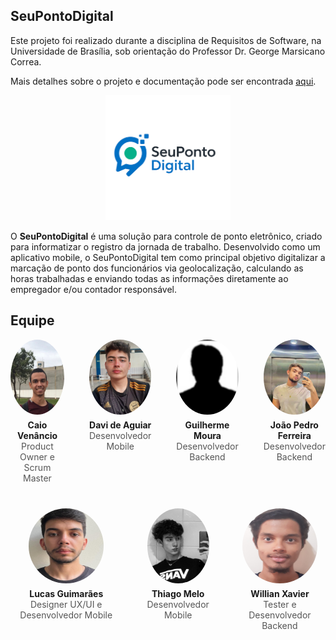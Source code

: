 ## SeuPontoDigital

Este projeto foi realizado durante a disciplina de Requisitos de Software, na Universidade de Brasília, sob orientação do Professor Dr. George Marsicano Correa. 

Mais detalhes sobre o projeto e documentação pode ser encontrada [aqui](https://mdsreq-fga-unb.github.io/2025.1-T01-SeuPontoDigital/).

<div style="text-align: center;">
  <img src="assets/icons/pontodigital.png" alt="Logo do produto" width="200">
</div>

O **SeuPontoDigital** é uma solução para controle de ponto eletrônico, criado para informatizar o registro da jornada de trabalho. Desenvolvido como um aplicativo mobile, o SeuPontoDigital tem como principal objetivo digitalizar a marcação de ponto dos funcionários via geolocalização, calculando as horas trabalhadas e enviando todas as informações diretamente ao empregador e/ou contador responsável.

## Equipe 

<div style="text-align: center;">

  <div style="display: flex; justify-content: center; gap: 40px; margin-bottom: 40px;">
    <div>
      <img src="assets/images/caio.jpg" alt="Caio Venâncio" style="width: 120px; height: 120px; border-radius: 50%;">
      <p style="margin: 5px 0 0;"><strong>Caio Venâncio</strong></p>
      <p style="margin: 0; font-size: 14px; color: #555;">Product Owner e Scrum Master</p>
    </div>
    <div>
      <img src="assets/images/davi.jpg" alt="Davi de Aguiar" style="width: 120px; height: 120px; border-radius: 50%;">
      <p style="margin: 5px 0 0;"><strong>Davi de Aguiar</strong></p>
      <p style="margin: 0; font-size: 14px; color: #555;">Desenvolvedor Mobile</p>
    </div>
    <div>
      <img src="assets/images/guilherme.png" alt="Guilherme Moura" style="width: 120px; height: 120px; border-radius: 50%;">
      <p style="margin: 5px 0 0;"><strong>Guilherme Moura</strong></p>
      <p style="margin: 0; font-size: 14px; color: #555;">Desenvolvedor Backend</p>
    </div>
    <div>
      <img src="assets/images/joao.jpeg" alt="João Pedro Ferreira" style="width: 120px; height: 120px; border-radius: 50%;">
      <p style="margin: 5px 0 0;"><strong>João Pedro Ferreira</strong></p>
      <p style="margin: 0; font-size: 14px; color: #555;">Desenvolvedor Backend</p>
    </div>
  </div>

  <div style="display: flex; justify-content: center; gap: 40px;">
    <div>
      <img src="assets/images/lucas.jpg" alt="Lucas Guimarães" style="width: 120px; height: 120px; border-radius: 50%;">
      <p style="margin: 5px 0 0;"><strong>Lucas Guimarães</strong></p>
      <p style="margin: 0; font-size: 14px; color: #555;">Designer UX/UI e Desenvolvedor Mobile</p>
    </div>
    <div>
      <img src="assets/images/thiago.jpg" alt="Thiago Melo" style="width: 120px; height: 120px; border-radius: 50%;">
      <p style="margin: 5px 0 0;"><strong>Thiago Melo</strong></p>
      <p style="margin: 0; font-size: 14px; color: #555;">Desenvolvedor Mobile</p>
    </div>
    <div>
      <img src="assets/images/willian.jpg" alt="Willian Xavier" style="width: 120px; height: 120px; border-radius: 50%;">
      <p style="margin: 5px 0 0;"><strong>Willian Xavier</strong></p>
      <p style="margin: 0; font-size: 14px; color: #555;">Tester e Desenvolvedor Backend</p>
    </div>
  </div>

</div>
